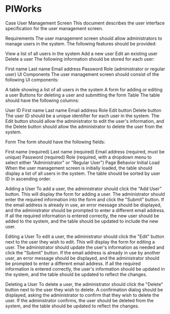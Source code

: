 # PIWorks
Case
User Management Screen
This document describes the user interface specification for the user management screen.

Requirements
The user management screen should allow administrators to manage users in the system. The following features should be provided:

View a list of all users in the system
Add a new user
Edit an existing user
Delete a user
The following information should be stored for each user:

First name
Last name
Email address
Password
Role (administrator or regular user)
UI Components
The user management screen should consist of the following UI components:

A table showing a list of all users in the system
A form for adding or editing a user
Buttons for deleting a user and submitting the form
Table
The table should have the following columns:

User ID
First name
Last name
Email address
Role
Edit button
Delete button
The user ID should be a unique identifier for each user in the system. The Edit button should allow the administrator to edit the user's information, and the Delete button should allow the administrator to delete the user from the system.

Form
The form should have the following fields:

First name (required)
Last name (required)
Email address (required, must be unique)
Password (required)
Role (required, with a dropdown menu to select either "Administrator" or "Regular User")
Page Behavior
Initial Load
When the user management screen is initially loaded, the table should display a list of all users in the system. The table should be sorted by user ID in ascending order.

Adding a User
To add a user, the administrator should click the "Add User" button. This will display the form for adding a user. The administrator should enter the required information into the form and click the "Submit" button. If the email address is already in use, an error message should be displayed, and the administrator should be prompted to enter a different email address. If all the required information is entered correctly, the new user should be added to the system, and the table should be updated to include the new user.

Editing a User
To edit a user, the administrator should click the "Edit" button next to the user they wish to edit. This will display the form for editing a user. The administrator should update the user's information as needed and click the "Submit" button. If the email address is already in use by another user, an error message should be displayed, and the administrator should be prompted to enter a different email address. If all the required information is entered correctly, the user's information should be updated in the system, and the table should be updated to reflect the changes.

Deleting a User
To delete a user, the administrator should click the "Delete" button next to the user they wish to delete. A confirmation dialog should be displayed, asking the administrator to confirm that they wish to delete the user. If the administrator confirms, the user should be deleted from the system, and the table should be updated to reflect the changes.
